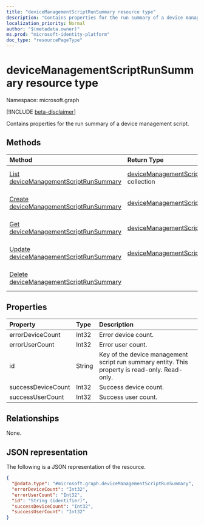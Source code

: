 ```yaml
---
title: "deviceManagementScriptRunSummary resource type"
description: "Contains properties for the run summary of a device management script."
localization_priority: Normal
author: "$(metadata.owner)"
ms.prod: "microsoft-identity-platform"
doc_type: "resourcePageType"
---
```


# deviceManagementScriptRunSummary resource type

Namespace: microsoft.graph

[!INCLUDE [beta-disclaimer](../../includes/beta-disclaimer.md)]

Contains properties for the run summary of a device management script.

## Methods

| Method                                                                                              | Return Type                                                                               | Description                                                                     |
| :-------------------------------------------------------------------------------------------------- | :---------------------------------------------------------------------------------------- | :------------------------------------------------------------------------------ |
| [List deviceManagementScriptRunSummary](../api/intune-devicemanagementscriptrunsummary-list.md)     | [deviceManagementScriptRunSummary](intune-deviceManagementScriptRunSummary.md) collection | List properties and relationships of a deviceManagementScriptRunSummary object. |
| [Create deviceManagementScriptRunSummary](../api/intune-devicemanagementscriptrunsummary-create.md) | [deviceManagementScriptRunSummary](intune-deviceManagementScriptRunSummary.md)            | Create a new deviceManagementScriptRunSummary object.                           |
| [Get deviceManagementScriptRunSummary](../api/intune-devicemanagementscriptrunsummary-get.md)       | [deviceManagementScriptRunSummary](intune-deviceManagementScriptRunSummary.md)            | Read properties and relationships of a deviceManagementScriptRunSummary object. |
| [Update deviceManagementScriptRunSummary](../api/intune-devicemanagementscriptrunsummary-update.md) | [deviceManagementScriptRunSummary](intune-deviceManagementScriptRunSummary.md)            | Update the properties of a deviceManagementScriptRunSummary object.             |
| [Delete deviceManagementScriptRunSummary](../api/intune-devicemanagementscriptrunsummary-delete.md) |                                                                                           | Delete a deviceManagementScriptRunSummary object.                               |

## Properties

| Property           | Type   | Description                                                                                    |
| :----------------- | :----- | :--------------------------------------------------------------------------------------------- |
| errorDeviceCount   | Int32  | Error device count.                                                                            |
| errorUserCount     | Int32  | Error user count.                                                                              |
| id                 | String | Key of the device management script run summary entity. This property is read-only. Read-only. |
| successDeviceCount | Int32  | Success device count.                                                                          |
| successUserCount   | Int32  | Success user count.                                                                            |

## Relationships

None.

## JSON representation

The following is a JSON representation of the resource.

<!-- {
  "blockType": "resource",
  "keyProperty": "id",
  "@odata.type": "microsoft.graph.deviceManagementScriptRunSummary",
  "baseType": "microsoft.graph.entity",
  "openType": False
}
-->

```json
{
  "@odata.type": "#microsoft.graph.deviceManagementScriptRunSummary",
  "errorDeviceCount": "Int32",
  "errorUserCount": "Int32",
  "id": "String (identifier)",
  "successDeviceCount": "Int32",
  "successUserCount": "Int32"
}
```